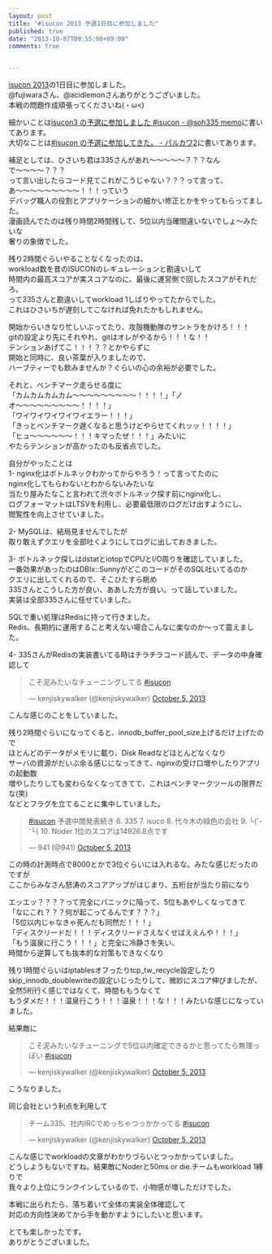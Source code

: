```yaml
---
layout: post
title: "#isucon 2013 予選1日目に参加しました"
published: true
date: "2013-10-07T09:55:00+09:00"
comments: true


---
```


[isucon 2013](http://isucon.net/)の1日目に参加しました。  
@fujiwaraさん、@acidlemonさんありがとうございました。  
本戦の問題作成頑張ってくださいね(・ω<)

細かいことは[isucon3 の予選に参加しました #isucon - @soh335 memo](http://soh335.hatenablog.com/entry/2013/10/06/230741)に書いてあります。  
大切なことは[#isucon の予選に参加してきた。 - パルカワ2](http://hisaichi5518.hatenablog.jp/entry/2013/10/07/094347)に書いてあります。  
  
補足としては、ひさいち君は335さんがあれ〜〜〜〜〜？？？なんで〜〜〜〜？？？  
って言い出したらコード見てこれがこうじゃない？？？って言って、  
あ〜〜〜〜〜〜〜〜〜！！！っていう  
デバッグ職人の役割とアプリケーションの細かい修正とかをやってもらってました。  
漫画読んでたのは残り時間2時間残して、5位以内当確間違いないでしょ〜みたいな  
奢りの象徴でした。 
  
残り2時間ぐらいやることなくなったのは、  
workload数を昔のISUCONのレギュレーションと勘違いして  
時間内の最高スコアが実スコアなのに、最後に運営側で回したスコアがそれだろ。  
って335さんと勘違いしてworkload 1しばりやってたからでした。  
これはひさいちが遅刻してこなければ免れたかもしれません。  
  
開始からいきなり忙しいぶってたり、攻殻機動隊のサントラをかけろ！！！  
gitの設定より先にそれやれ、gitはオレがやるから！！！な！！  
テンションあげてこ！！！？？とかやらずに  
開始と同時に、良い茶葉が入りましたので、  
ハーブティーでも飲みませんか？ぐらいの心の余裕が必要でした。  
  
それと、ベンチマーク走らせる度に   
「カムカムカムカム〜〜〜〜〜〜〜〜〜！！！！」「ノオ〜〜〜〜〜〜〜〜〜！！！！」  
「ワイワイワイワイワイエラー！！！」  
「きっとベンチマーク遅くなると思うけどやらせてくれッッ！！！！」  
「ヒュ〜〜〜〜〜〜！！！キマったぜ！！！」みたいに  
やたらテンションが高かったのも反省点でした。  
  
自分がやったことは  
1- nginx化はボトルネックわかってからやろう！って言ってたのに  
nginx化してもらわないとわからないみたいな  
当たり屋みたなこと言われて渋々ボトルネック探す前にnginx化し、  
ログフォーマットはLTSVを利用し、必要最低限のログだけ出すようにし、  
閲覧性を向上させていました。  
  
2- MySQLは、結局見ませんでしたが  
取り敢えずクエリを全部吐くようにしてログに出しておきました。  
  
3- ボトルネック探しはdstatとiotopでCPUとI/O周りを確認していました。  
一番効果があったのはDBIx::SunnyがどこのコードがそのSQL吐いてるのか  
クエリに出してくれるので、そこひたすら眺め  
335さんとこうした方が良い、ああした方が良い。って話していました。  
実装は全部335さんに任せていました。  
  
SQLで重い処理はRedisに持って行きました。  
Redis、長期的に運用すること考えない場合こんなに楽なのか〜って震えました。  
  
4- 335さんがRedisの実装書いてる時はチラチラコード読んで、データの中身確認して  

<blockquote class="twitter-tweet"><p>こそ泥みたいなチューニングしてる <a href="https://twitter.com/search?q=%23isucon&amp;src=hash">#isucon</a></p>&mdash; kenjiskywalker (@kenjiskywalker) <a href="https://twitter.com/kenjiskywalker/statuses/386401079199399936">October 5, 2013</a></blockquote>
<script async src="//platform.twitter.com/widgets.js" charset="utf-8"></script>  
  
こんな感じのことをしていました。  
  
残り2時間ぐらいになってくると、innodb_buffer_pool_size上げるだけ上げたので  
ほとんどのデータがメモリに載り、Disk Readなどほとんどなくなり  
サーバの資源がだいぶ余る感じになってきて、nginxの受け口増やしたりアプリの起動数  
増やしたりしても変わらなくなってきてて、これはベンチマークツールの限界だな(笑)  
などとフラグを立てることに集中していました。
  
<blockquote class="twitter-tweet"><p><a href="https://twitter.com/search?q=%23isucon&amp;src=hash">#isucon</a> 予選中間発表続き &#10;6. 335&#10;7. isuco&#10;8. 代々木の緑色の会社&#10;9. └(&#39;-&#39;└)&#10;10. Noder&#10;&#10;1位のスコアは14926.8点です</p>&mdash; 941 (@941) <a href="https://twitter.com/941/statuses/386386639297069056">October 5, 2013</a></blockquote>
<script async src="//platform.twitter.com/widgets.js" charset="utf-8"></script>
  
この時の計測時点で8000とかで3位ぐらいには入れるな。みたな感じだったのですが  
ここからみなさん怒涛のスコアアップがはじまり、五桁台が当たり前になり  
  
エッエッ？？？？って完全にパニックに陥って、5位もあやしくなってきて  
「なにこれ？？？何が起こってるんです？？？」  
「5位以内じゃなきゃ死んだも同然だ！！！」  
「ディスクリードだ！！！ディスクリードさえなくせばええんや！！！」  
「もう温泉に行こう！！！」と完全に冷静さを失い、  
時間から逆算しても抜本的な対策もできなくなり  
  
残り1時間ぐらいはiptablesオフったりtcp_tw_recycle設定したり  
skip_innodb_doublewriteの設定いじったりして、微妙にスコア伸びましたが、  
全然5桁行く感じではなくて、時間ももうなくて  
もうダメだ！！！温泉行こう！！！温泉！！！な！！！みたいな感じになっていました。  
  
結果敵に
<blockquote class="twitter-tweet"><p>こそ泥みたいなチューニングで5位以内確定できるかと思ってたら無理っぽい <a href="https://twitter.com/search?q=%23isucon&amp;src=hash">#isucon</a></p>&mdash; kenjiskywalker (@kenjiskywalker) <a href="https://twitter.com/kenjiskywalker/statuses/386405476218314752">October 5, 2013</a></blockquote>
<script async src="//platform.twitter.com/widgets.js" charset="utf-8"></script>
  
こうなりました。
 
同じ会社という利点を利用して  
  
<blockquote class="twitter-tweet"><p>チーム335、社内IRCでめっちゃつっかかってる <a href="https://twitter.com/search?q=%23isucon&amp;src=hash">#isucon</a></p>&mdash; kenjiskywalker (@kenjiskywalker) <a href="https://twitter.com/kenjiskywalker/statuses/386422737968705536">October 5, 2013</a></blockquote>
<script async src="//platform.twitter.com/widgets.js" charset="utf-8"></script>  
  
こんな感じでworkloadの文章がわかりづらいとつっかかっていました。  
どうしようもないですね。結果敵にNoderと50ms or die.チームもworkload 1縛りで  
我々より上位にランクインしているので、小物感が増しただけでした。  
  
本戦に出られたら、落ち着いて全体の実装全体確認して  
対応の方向性決めてから手を動かすようにしたいと思います。  
  
とても楽しかったです。  
ありがとうございました。
